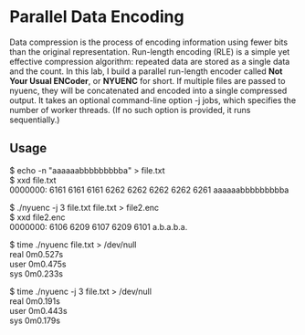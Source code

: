 # Parallel Data Encoding
Data compression is the process of encoding information using fewer bits than the original representation. Run-length encoding (RLE) is a simple yet effective compression algorithm: repeated data are stored as a single data and the count. In this lab, I build a parallel run-length encoder called **Not Your Usual ENCoder**, or **NYUENC** for short. If multiple files are passed to nyuenc, they will be concatenated and encoded into a single compressed output. It takes an optional command-line option -j jobs, which specifies the number of worker threads. (If no such option is provided, it runs sequentially.) 

## Usage
$ echo -n "aaaaaabbbbbbbbba" > file.txt  
$ xxd file.txt  
0000000: 6161 6161 6161 6262 6262 6262 6262 6261 aaaaaabbbbbbbbba  

$ ./nyuenc -j 3 file.txt file.txt > file2.enc  
$ xxd file2.enc  
0000000: 6106 6209 6107 6209 6101 a.b.a.b.a.

$ time ./nyuenc file.txt > /dev/null  
real 0m0.527s  
user 0m0.475s  
sys 0m0.233s  

$ time ./nyuenc -j 3 file.txt > /dev/null  
real 0m0.191s  
user 0m0.443s  
sys 0m0.179s  
